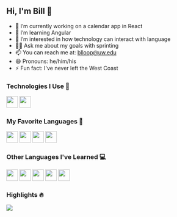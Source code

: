 ## Hi, I'm Bill 👋

- 🔭 I’m currently working on a calendar app in React
- 🌱 I’m learning Angular
- 🤔 I’m interested in how technology can interact with language
- 🏃‍♂️ Ask me about my goals with sprinting
- 📫 You can reach me at: blloop@uw.edu
- 😄 Pronouns: he/him/his
- ⚡ Fun fact: I've never left the West Coast

### Technologies I Use 🏁
<a href="#"><img src="https://img.shields.io/badge/-React-63dbf9?style=flat-square" style="height: 30px" href="#"></a>
<a href="#"><img src="https://img.shields.io/badge/-MongoDB-54b449?style=flat-square" style="height: 30px" href="#"></a>

### My Favorite Languages 🧠
<a href="#"><img src="https://img.shields.io/badge/-HTML-e34c26?style=flat-square" style="height: 30px" href="#"></a>
<a href="#"><img src="https://img.shields.io/badge/-CSS-2965f1?style=flat-square" style="height: 30px" href="#"></a>
<a href="#"><img src="https://img.shields.io/badge/-JavaScript-f0db4f?style=flat-square" style="height: 30px" href="#"></a>
<a href="#"><img src="https://img.shields.io/badge/-Python-4584b6?style=flat-square" style="height: 30px" href="#"></a>

### Other Languages I've Learned :computer:
<a href="#"><img src="https://img.shields.io/badge/-C-283593?style=flat-square" style="height: 30px" href="#"></a>
<a href="#"><img src="https://img.shields.io/badge/-C++-487cb4?style=flat-square" style="height: 30px" href="#"></a>
<a href="#"><img src="https://img.shields.io/badge/-Java-f89820?style=flat-square" style="height: 30px" href="#"></a>
<a href="#"><img src="https://img.shields.io/badge/-R-165caa?style=flat-square" style="height: 30px" href="#"></a>
<a href="#"><img src="https://img.shields.io/badge/-SQL-3698d7?style=flat-square" style="height: 30px" href="#"></a>

### Highlights :fire:
<a href=""><img align="center" src="http://github-readme-streak-stats.herokuapp.com?user=blloop&theme=radical"/></a>
